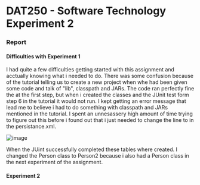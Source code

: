# DAT250 - Software Technology Experiment 2

### Report

#### Difficulties with Experiment 1

I had quite a few difficulties getting started with this assignment and acctually knowing what i needed to do. There was some confusion because of the tutorial telling us to create a new project when whe had been given some code and talk of "lib", classpath and JARs. The code ran perfectly fine the at the first step, but when i created the classes and the JUnit test form step 6 in the tutorial it would not run. I kept getting an error message that lead me to believe i had to do something with classpath and JARs mentioned in the tutorial. I spent an unnesassery high amount of time trying to figure out this before i found out that i just needed to change the line <persistence-unit name="todos" transaction-type="RESOURCE_LOCAL"> to <persistence-unit name="people" transaction-type="RESOURCE_LOCAL"> in the persistance.xml.
 
![image](https://user-images.githubusercontent.com/46966246/133003867-17899841-a591-4823-98fb-9648c8c09cdf.png)

When the JUint successfully completed these tables where created. I changed the Person class to Person2 because i also had a Person class in the next experiment of the assignment.

#### Experiment 2
